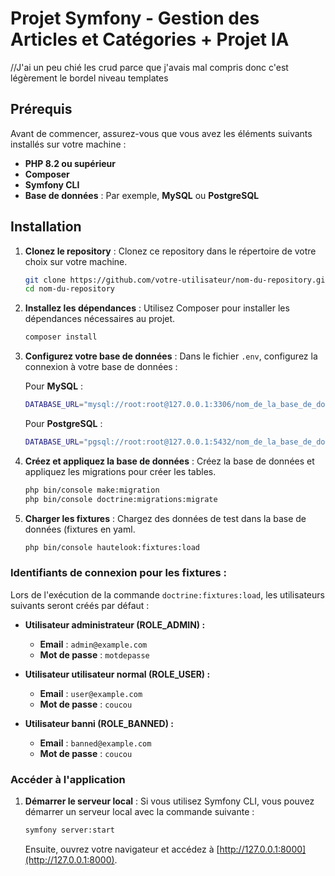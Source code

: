 
# Projet Symfony - Gestion des Articles et Catégories + Projet IA

//J'ai un peu chié les crud parce que j'avais mal compris donc c'est légèrement le bordel niveau templates 

## Prérequis

Avant de commencer, assurez-vous que vous avez les éléments suivants installés sur votre machine :

- **PHP 8.2 ou supérieur**
- **Composer**
- **Symfony CLI**
- **Base de données** : Par exemple, **MySQL** ou **PostgreSQL**

## Installation

1. **Clonez le repository** :
   Clonez ce repository dans le répertoire de votre choix sur votre machine.

   ```bash
   git clone https://github.com/votre-utilisateur/nom-du-repository.git
   cd nom-du-repository
   ```

2. **Installez les dépendances** :
   Utilisez Composer pour installer les dépendances nécessaires au projet.

   ```bash
   composer install
   ```

3. **Configurez votre base de données** :
   Dans le fichier `.env`, configurez la connexion à votre base de données :

   Pour **MySQL** :
   ```bash
   DATABASE_URL="mysql://root:root@127.0.0.1:3306/nom_de_la_base_de_donnees"
   ```

   Pour **PostgreSQL** :
   ```bash
   DATABASE_URL="pgsql://root:root@127.0.0.1:5432/nom_de_la_base_de_donnees"
   ```

4. **Créez et appliquez la base de données** :
   Créez la base de données et appliquez les migrations pour créer les tables.

   ```bash
   php bin/console make:migration
   php bin/console doctrine:migrations:migrate
   ```

5. **Charger les fixtures** :
   Chargez des données de test dans la base de données (fixtures en yaml.

   ```bash
   php bin/console hautelook:fixtures:load
   ```

### Identifiants de connexion pour les fixtures :

Lors de l'exécution de la commande `doctrine:fixtures:load`, les utilisateurs suivants seront créés par défaut :

- **Utilisateur administrateur (ROLE_ADMIN) :**
   - **Email** : `admin@example.com`
   - **Mot de passe** : `motdepasse`

- **Utilisateur utilisateur normal (ROLE_USER) :**
   - **Email** : `user@example.com`
   - **Mot de passe** : `coucou`

- **Utilisateur banni (ROLE_BANNED) :**
   - **Email** : `banned@example.com`
   - **Mot de passe** : `coucou`

### Accéder à l'application

1. **Démarrer le serveur local** :
   Si vous utilisez Symfony CLI, vous pouvez démarrer un serveur local avec la commande suivante :

   ```bash
   symfony server:start
   ```

   Ensuite, ouvrez votre navigateur et accédez à [http://127.0.0.1:8000](http://127.0.0.1:8000).
